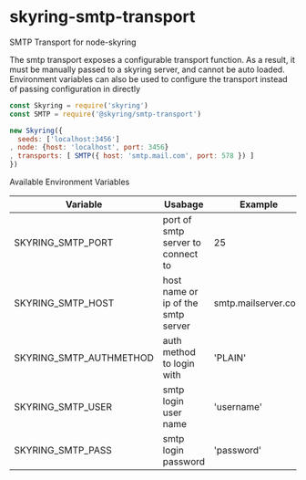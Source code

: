 # skyring-smtp-transport

SMTP Transport for node-skyring

The smtp transport exposes a configurable transport function. As a result, it must be manually
passed to a skyring server, and cannot be auto loaded. Environment variables can also be used
to configure the transport instead of passing configuration in directly

```js
const Skyring = require('skyring')
const SMTP = require('@skyring/smtp-transport')

new Skyring({
  seeds: ['localhost:3456']
, node: {host: 'localhost', port: 3456}
, transports: [ SMTP({ host: 'smtp.mail.com', port: 578 }) ]
})
```

Available Environment Variables

| Variable | Usabage | Example |
-----------|---------|---------|
SKYRING_SMTP_PORT | port of smtp server to connect to | 25
SKYRING_SMTP_HOST | host name or ip of the smtp server | smtp.mailserver.com
SKYRING_SMTP_AUTHMETHOD | auth method to login with | 'PLAIN'
SKYRING_SMTP_USER | smtp login user name | 'username'
SKYRING_SMTP_PASS | smtp login password | 'password'




